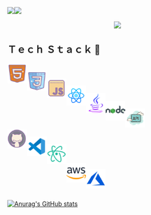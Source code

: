 ![](https://komarev.com/ghpvc/?username=arifmamon&color=green)<img src="https://media.giphy.com/media/mGcNjsfWAjY5AEZNw6/giphy.gif" width="50">

<p align="center">
  <img width="250" src="https://media1.tenor.com/images/9cef52ce27ab97e0fa9cfac1cdc1007f/tenor.gif?itemid=9525859">
</p>


## Ｔｅｃｈ Ｓｔａｃｋ 💨
<p align="center">
<code><a target="_blank" href="https://en.wikipedia.org/wiki/HTML5"><img align="left" alt="HTML" width="45px" src="/icons/icons8-html-5-512.png">
<a target="_blank" href="https://en.wikipedia.org/wiki/CSS"><img align="left" alt="CSS" width="45px" src="/icons/icons8-css3-512.png">
<a target="_blank" href="https://en.wikipedia.org/wiki/JavaScript"><img align="left" alt="JavaScript" width="45px" src="/icons/icons8-javascript-512.png">
<a target="_blank" href="https://reactnative.dev/"><img align="left" alt="ReactJS" width="45px" src="/icons/icons8-react-native-512.png">
<a target="_blank" href="https://www.java.com/"><img align="left" alt="Java" width="45px" src="/icons/icons8-java-512.png">
<a target="_blank" href="https://nodejs.org/"><img align="left" alt="NodeJS" width="45px" src="/icons/icons8-nodejs.svg">
<a target="_blank" href="https://en.wikipedia.org/wiki/API"><img align="left" alt="API" width="45px" src="/icons/icons8-api-500.png">

<a target="_blank" href="https://github.com/"><img align="left" alt="Github" width="45px" src="/icons/icons8-github-512.png">
<a target="_blank" href="https://code.visualstudio.com/download"><img align="left" alt="VsCode" width="45px" src="/icons/icons8-visual-studio-code-2019-480.png">
<a target="_blank" href="https://atom.io/"><img align="left" alt="Atom" width="45px" src="/icons/icons8-atom-editor-480.png">

<a target="_blank" href="https://aws.amazon.com/"><img align="left" alt="AWS" width="45px" src="/icons/icons8-amazon-web-services-480.png">
<a target="_blank" href="https://azure.microsoft.com/"><img align="left" alt="Azure" width="45px" src="/icons/icons8-azure-480.png">
</p>
</code>

[![Anurag's GitHub stats](https://github-readme-stats.vercel.app/api?username=arifmamon&show_icons=true&theme=calm)](https://github.com/anuraghazra/github-readme-stats)
